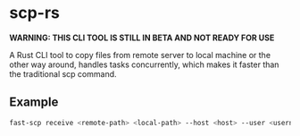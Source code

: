 # scp-rs

**WARNING: THIS CLI TOOL IS STILL IN BETA AND NOT READY FOR USE**

A Rust CLI tool to copy files from remote server to local machine or the other way around, handles tasks concurrently, which makes it faster than the traditional scp command.

## Example

```bash
fast-scp receive <remote-path> <local-path> --host <host> --user <username> --private-key [path-to-private-key]
```
